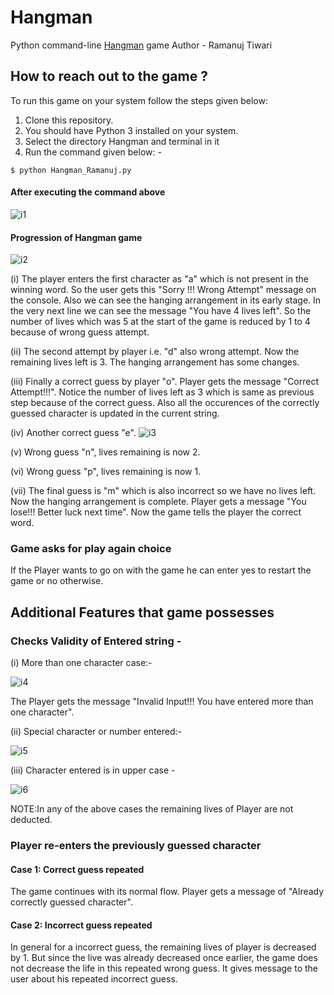 # Hangman
Python command-line [Hangman](https://en.wikipedia.org/wiki/Hangman_(game)) game
Author - Ramanuj Tiwari

## How to reach out to the game ?
To run this game on your system follow the steps given below:

1. Clone this repository.
2. You should have Python 3 installed on your system.
3. Select the directory Hangman and terminal in it
4. Run the command given below: -
```
$ python Hangman_Ramanuj.py
```
#### After executing the command above
![i1](https://user-images.githubusercontent.com/79203621/148575450-6aba227b-f4d7-420c-b268-084c587f2834.png)

#### Progression of Hangman game
![i2](https://user-images.githubusercontent.com/79203621/148579161-3a0f0495-f0d8-4e44-83c4-1bbfda4a0c2a.png)

(i) The player enters the first character as "a" which is not present in the winning word. So the user gets this "Sorry !!! Wrong Attempt" message on the console. Also we can see the hanging arrangement in its early stage. In the very next line we can see the message "You have 4 lives left". So the number of lives which was 5 at the start of the game is reduced by 1 to 4 because of wrong guess attempt.

(ii) The second attempt by player i.e. "d" also wrong attempt. Now the remaining lives left is 3. The hanging arrangement has some changes.

(iii) Finally a correct guess by player "o". Player gets the message "Correct Attempt!!!". Notice the number of lives left as 3 which is same as previous step because of the correct guess. Also all the occurences of the correctly guessed character is updated in the current string.

(iv) Another correct guess "e".
![i3](https://user-images.githubusercontent.com/79203621/148581463-56cb2e5f-4b9a-48c0-8ab4-46210172ce05.png)

(v) Wrong guess "n", lives remaining is now 2.

(vi) Wrong guess "p", lives remaining is now 1.

(vii) The final guess is "m" which is also incorrect so we have no lives left. Now the hanging arrangement is complete. Player gets a message "You lose!!! Better luck next time". Now the game tells the player the correct word.
### Game asks for play again choice
If the Player wants to go on with the game he can enter yes to restart the game or no otherwise.

## Additional Features that game possesses
### Checks Validity of Entered string - 
(i) More than one character case:-

![i4](https://user-images.githubusercontent.com/79203621/148583845-b289c436-3e4e-4a9d-82b1-f0500977f801.png)

The Player gets the message "Invalid Input!!! You have entered more than one character".

(ii) Special character or number entered:-

![i5](https://user-images.githubusercontent.com/79203621/148584644-68620f0c-6a96-45cf-a62c-8d59015d484d.png)

(iii) Character entered is in upper case -

![i6](https://user-images.githubusercontent.com/79203621/148585118-ce26fb87-8d3d-4044-8c25-02f9c2595588.png)

NOTE:In any of the above cases the remaining lives of Player are not deducted.

### Player re-enters the previously guessed character

#### Case 1: Correct guess repeated
The game continues with its normal flow. Player gets a message of "Already correctly guessed character".

#### Case 2: Incorrect guess repeated
In general for a incorrect guess, the remaining lives of player is decreased by 1. But since the live was already decreased once earlier, the game does not decrease the life in this repeated wrong guess. It gives message to the user about his repeated incorrect guess.

